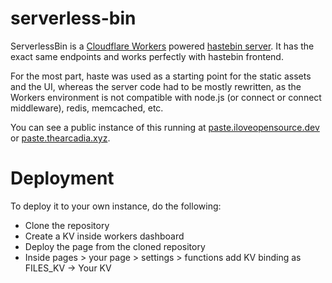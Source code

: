 # serverless-bin

ServerlessBin is a [Cloudflare Workers](https://workers.cloudflare.com) powered [hastebin server](https://hastebin.com).
It has the exact same endpoints and works perfectly with hastebin frontend.

For the most part, haste was used as a starting point for the static assets and the UI, whereas the
server code had to be mostly rewritten, as the Workers environment is not compatible with node.js
(or connect or connect middleware), redis, memcached, etc.

You can see a public instance of this running at
[paste.iloveopensource.dev](https://paste.iloveopensource.dev) or [paste.thearcadia.xyz](https://paste.thearcadia.xyz).

# Deployment

To deploy it to your own instance, do the following:

- Clone the repository
- Create a KV inside workers dashboard
- Deploy the page from the cloned repository
- Inside pages > your page > settings > functions add KV binding as FILES_KV -> Your KV
